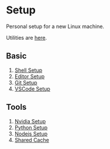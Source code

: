 # Setup

Personal setup for a new Linux machine.

Utilities are [here](utils.md).

## Basic

1. [Shell Setup](shell.md)
2. [Editor Setup](editor.md)
3. [Git Setup](git.md)
4. [VSCode Setup](vscode.md)

## Tools

1. [Nvidia Setup](nvidia.md)
2. [Python Setup](python.md)
3. [Nodejs Setup](nodejs.md)
4. [Shared Cache](shared-cache.md)
